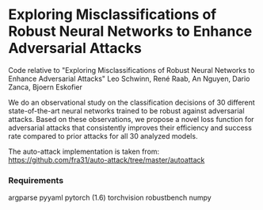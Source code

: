 # Exploring Misclassifications of Robust Neural Networks to Enhance Adversarial Attacks

Code relative to "Exploring Misclassifications of Robust Neural Networks to Enhance Adversarial Attacks" Leo Schwinn, René Raab, An Nguyen, Dario Zanca, Bjoern Eskofier

We do an observational study on the classification decisions of 30 different state-of-the-art neural networks trained to be
robust against adversarial attacks. Based on these observations, we propose a novel loss function for adversarial attacks that
consistently improves their efficiency and success rate compared to prior attacks for all 30 analyzed models.

The auto-attack implementation is taken from: https://github.com/fra31/auto-attack/tree/master/autoattack

### Requirements

argparse
pyyaml
pytorch (1.6)
torchvision
robustbench
numpy
